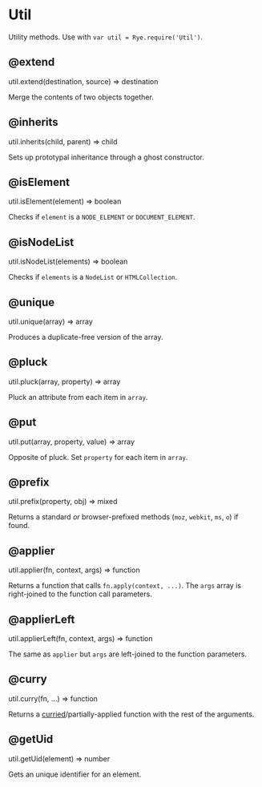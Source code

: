 Util
==================

Utility methods. Use with `var util = Rye.require('Util')`.

@extend
------------------
<div class="api">
    util.extend(destination, source) <span>⇒ destination</span>
</div>

Merge the contents of two objects together.


@inherits
------------------
<div class="api">
    util.inherits(child, parent) <span>⇒ child</span>
</div>

Sets up prototypal inheritance through a ghost constructor.


@isElement
------------------
<div class="api">
    util.isElement(element) <span>⇒ boolean</span>
</div>

Checks if `element` is a `NODE_ELEMENT` or `DOCUMENT_ELEMENT`.


@isNodeList
------------------
<div class="api">
    util.isNodeList(elements) <span>⇒ boolean</span>
</div>

Checks if `elements` is a `NodeList` or `HTMLCollection`.


@unique
------------------
<div class="api">
    util.unique(array) <span>⇒ array</span>
</div>

Produces a duplicate-free version of the array.


@pluck
------------------
<div class="api">
    util.pluck(array, property) <span>⇒ array</span>
</div>

Pluck an attribute from each item in `array`.


@put
------------------
<div class="api">
    util.put(array, property, value) <span>⇒ array</span>
</div>

Opposite of pluck. Set `property` for each item in `array`.


@prefix
------------------
<div class="api">
    util.prefix(property, obj) <span>⇒ mixed</span>
</div>

Returns a standard *or* browser-prefixed methods (`moz`, `webkit`, `ms`, `o`) if found.


@applier
------------------
<div class="api">
    util.applier(fn, context, args) <span>⇒ function</span>
</div>

Returns a function that calls `fn.apply(context, ...)`. The `args` array is right-joined to the function call parameters.


@applierLeft
------------------
<div class="api">
    util.applierLeft(fn, context, args) <span>⇒ function</span>
</div>

The same as `applier` but `args` are left-joined to the function parameters.


@curry
------------------
<div class="api">
    util.curry(fn, ...) <span>⇒ function</span>
</div>

Returns a [curried](http://en.wikipedia.org/wiki/Currying)/partially-applied function with the rest of the arguments.


@getUid
------------------
<div class="api">
    util.getUid(element) <span>⇒ number</span>
</div>

Gets an unique identifier for an element.
